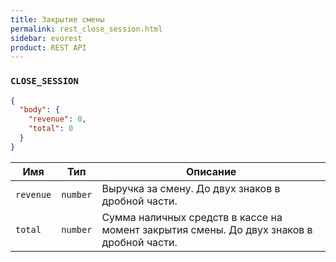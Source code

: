 ```yaml
---
title: Закрытие смены
permalink: rest_close_session.html
sidebar: evorest
product: REST API
---
```


### `CLOSE_SESSION`

```json
{
  "body": {
    "revenue": 0,
    "total": 0
  }
}
```

Имя  | Тип  | Описание
-----|------|--------------
`revenue`| `number`  |  Выручка за смену. До двух знаков в дробной части.
`total`| `number`  |  Сумма наличных средств в кассе на момент закрытия смены. До двух знаков в дробной части.
